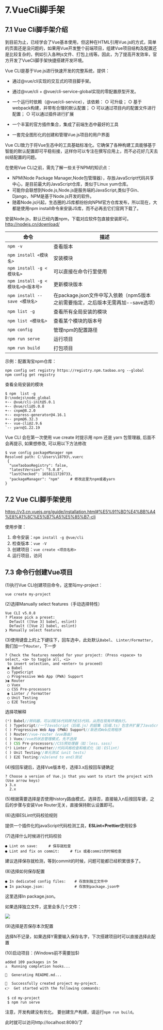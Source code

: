 # 7.VueCli脚手架

## 7.1 Vue Cli脚手架介绍

到目前为止，已经学会了Vue基本使用，但这种在HTML引用Vue.js的方式，简单的页面还是没问题的，如果用Vue开发整个前端项目，组建Vue项目结构及配置还是比较复杂的，例如引入各种js文件、打包上线等。因此，为了提高开发效率，官方开发了VueCli脚手架快捷搭建开发环境。


Vue CLI是基于Vue.js进行快速开发的完整系统，提供：

- 通过@vue/cli实现的交互式的项目脚手架。
- 通过@vue/cli + @vue/cli-service-global实现的零配置原型开发。
- 一个运行时依赖（@vue/cli-service），该依赖：
  ○ 可升级；
  ○ 基于webpack构建，并带有合理的默认配置；
  ○ 可以通过项目内的配置文件进行配置；
  ○ 可以通过插件进行扩展


- 一个丰富的官方插件集合，集成了前端生态中最好的工具
- 一套完全图形化的创建和管理Vue.js项目的用户界面

Vue CLI致力于将Vue生态中的工具基础标准化。它确保了各种构建工具能够基于智能的默认配置即可平稳衔接，这样你可以专注在撰写应用上，而不必花好几天去纠结配置的问题。

在使用Vue CLI之前，需先了解一些关于NPM的知识点：

- NPM(Node Package Manager,Node包管理器），存放JavaScript代码共享中心，是目前最大的JavaScript仓库，类似于Linux yum仓库。
- 可能你会联想到Node.js,Node.js是服务端的JavaScript,类似于Gin、Django，NPM是基于Node.js开发的软件。
- 随着Node.js兴起，生态圈的JS库都纷纷向NPM官方仓库发布，所以现在，大都是使用npm install命令来安装JS库，而不必再去它们官网下载了。



安装Node.js，默认已经内置npm，下载对应软件包直接安装即可。http://nodejs.cn/download/


|命令   |	描述|
|------ |-----|
|`npm -v`	|查看版本|
|`npm install <模块名>`	            |安装模块|
|`npm install -g <模块名>`	        |可以直接在命令行里使用|
|`npm install -g <模块名>@<版本号>`	 |更新模块版本|
|`npm install --save <模块名>`    	|在package.json文件中写入依赖（npm5版本之前需要指定，之后版本无需再加--save选项）|
|`npm list -g`	                   |查看所有全局安装的模块|
|`npm list <模块名>`	              |查看某个模块的版本号|
|`npm config`	                      |管理npm的配置路径|
|`npm run serve`	                  |运行项目|
|`npm run build`	                  |打包项目|



示例：配置淘宝npm仓库：

```shell
npm config set registry https://registry.npm.taobao.org --global
npm config get registry
```


查看全局安装的模块

```shell
$ npm  list -g
D:\nodejs\node_global
+-- @vue/cli-init@5.0.1
+-- @vue/cli@5.0.8
+-- cnpm@8.2.0
+-- express-generator@4.16.1
+-- pnpm@6.32.3
+-- vue-cli@2.9.6
`-- yarn@1.22.19
```


Vue CLI 会在第一次使用 vue create 时提示用 npm 还是 yarn 包管理器, 后面不会再提示, 如果想修改, 可以用以下方法修改

```shell
$ vue config packageManager npm
Resolved path: C:\Users\18793\.vuerc
 {
  "useTaobaoRegistry": false,
  "latestVersion": "5.0.8",
  "lastChecked": 1658111720733,
  "packageManager": "npm"     # 修改这里为npm或者yarn
}
```


## 7.2 Vue CLI脚手架使用

https://v3.cn.vuejs.org/guide/installation.html#%E5%91%BD%E4%BB%A4%E8%A1%8C%E5%B7%A5%E5%85%B7-cli


使用步骤：

1. 命令安装：`npm install -g @vue/cli`
2. 检查版本：`vue -V`
3. 创建项目：`vue create <项目名称>`
4. 运行项目，访问


## 7.3 命令行创建Vue项目


(1)执行Vue CLI创建项目命令，这里叫my-project：

```shell
vue create my-project
```

(2)选择Manually select features（手动选择特性）

```shell
Vue CLI v5.0.8
? Please pick a preset: 
  Default ([Vue 3] babel, eslint) 
  Default ([Vue 2] babel, eslint) 
❯ Manually select features
```

(3)使用键盘上的上下键往下，回车选中，此处默认`Babel`、 `Linter/Formatter`，我们加一个`Router`，下一步

```shell
? Check the features needed for your project: (Press <space> to select, <a> to toggle all, <i>
 to invert selection, and <enter> to proceed)
 ◉ Babel
 ◯ TypeScript
 ◯ Progressive Web App (PWA) Support
❯◉ Router
 ◯ Vuex
 ◯ CSS Pre-processors
 ◉ Linter / Formatter
 ◯ Unit Testing
 ◯ E2E Testing
```

选择项解释

```js
(*) Babel//转码器，可以将ES6代码转为ES5代码，从而在现有环境执行。
( ) TypeScript//一个JavaScript（后缀.js）的超集（后缀.ts）包含并扩展了JavaScript的语法，需要被编译输出为JavaScript在浏览器运行
( ) Progressive Web App (PWA) Support//渐进式Web应用程序
( ) Router//vue-router（vue路由）
( ) Vuex//vue的状态管理模式，先不选择
( ) CSS Pre-processors//CSS预处理器（如：less、sass）
(*) Linter / Formatter//代码风格检查和格式化（如：ESlint）
( ) Unit Testing//单元测试（unit tests）
( ) E2E Testing//e2e(end to end)测试
```


(4)按回车键后，选择Vue版本号，选择3.x后按回车键确定

```shell
? Choose a version of Vue.js that you want to start the project with (Use arrow keys)
❯ 3.x 
  2.x 
```

(5)根据需要选择是否使用history路由模式，选择否，直接输入n后按回车键，之后的步骤与安装Vue Router无关，直接保持默认设置即可。


(6)选择ESLint代码校验规则

提供一个插件化的javaScript代码检测工具，**ESLint+Prettier**使用较多


(7)选择什么时候进行代码校验
```shell
● Lint on save:     # 保存就检查
● Lint and fix on commit:     # fix 或者commit的时候检查
```
建议选择保存就检测，等到commit的时候，问题可能都已经积累很多了。


(8)选择如何保存配置
```shell
● In dedicated config files:    # 存放到独立文件中
● In package.json:              # 存放到package.json中
```
这里选择In package.json。

如果选择独立文件，这里会多几个文件：

![](https://jsd.cdn.zzko.cn/gh/hujianli94/Picgo-atlas@main/img/image.46rqveubfzc0.png)




(9)选择是否保存本次配置

选择N不记录，如果选择Y需要输入保存名字，下次搭建项目时可以直接选择此配置




(10)启动项目：(Windows前不需要加$)

```shell
added 109 packages in 5m
⚓  Running completion hooks...

📄  Generating README.md...

🎉  Successfully created project my-project.
👉  Get started with the following commands:

 $ cd my-project
 $ npm run serve
```

注意，开发构建没有优化。
要创建生产构建，请运行`npm run build`。

此时就可以访问http://localhost:8080/了


